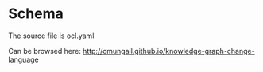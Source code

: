 # Schema

The source file is ocl.yaml

Can be browsed here: http://cmungall.github.io/knowledge-graph-change-language
